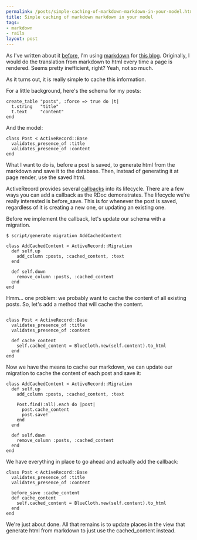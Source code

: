 ```yaml
--- 
permalink: /posts/simple-caching-of-markdown-markdown-in-your-model.html
title: Simple caching of markdown markdown in your model
tags: 
- markdown
- rails
layout: post
---
```

As I've written about it [before](/posts/using-markdown-in-vim), I'm using [markdown](http://daringfireball.net/projects/markdown/) for [this blog](http://technicalpickles.com). Originally, I would do the translation from markdown to html every time a page is rendered. Seems pretty inefficient, right? Yeah, not so much.

As it turns out, it is really simple to cache this information.

For a little background, here's the schema for my posts:

<pre><code class="ruby">create_table "posts", :force => true do |t|
  t.string   "title"
  t.text     "content"
end</code></pre>

And the model:

<pre><code class="ruby">class Post < ActiveRecord::Base
  validates_presence_of :title
  validates_presence_of :content
end</code></pre>

What I want to do is, before a post is saved, to generate html from the markdown and save it to the database. Then, instead of generating it at page render, use the saved html.

ActiveRecord provides several [callbacks](http://api.rubyonrails.org/classes/ActiveRecord/Callbacks.html) into its lifecycle. There are a few ways you can add a callback as the RDoc demonstrates.  The lifecycle we're really interested is before\_save. This is for whenever the post is saved, regardless of it is creating a new one, or updating an existing one.

Before we implement the callback, let's update our schema with a migration.

    $ script/generate migration AddCachedContent
    
<pre><code class="ruby">class AddCachedContent < ActiveRecord::Migration
  def self.up
    add_column :posts, :cached_content, :text
  end

  def self.down
    remove_column :posts, :cached_content
  end
end</code></pre>

Hmm... one problem: we probably want to cache the content of all existing posts. So, let's add a method that will cache the content.

<pre><code class="ruby_on_rails">
class Post < ActiveRecord::Base
  validates_presence_of :title
  validates_presence_of :content
  
  def cache_content
    self.cached_content = BlueCloth.new(self.content).to_html
  end
end
</code></pre>

Now we have the means to cache our markdown, we can update our migration to cache the content of each post and save it:

<pre><code class="ruby">class AddCachedContent < ActiveRecord::Migration
  def self.up
    add_column :posts, :cached_content, :text

    Post.find(:all).each do |post|
      post.cache_content
      post.save!
    end
  end

  def self.down
    remove_column :posts, :cached_content
  end
end</code></pre>

We have everything in place to go ahead and actually add the callback:

<pre><code class="ruby">class Post < ActiveRecord::Base
  validates_presence_of :title
  validates_presence_of :content
  
  before_save :cache_content
  def cache_content
    self.cached_content = BlueCloth.new(self.content).to_html
  end
end</code></pre>

We're just about done. All that remains is to update places in the view that generate html from markdown to just use the cached\_content instead.